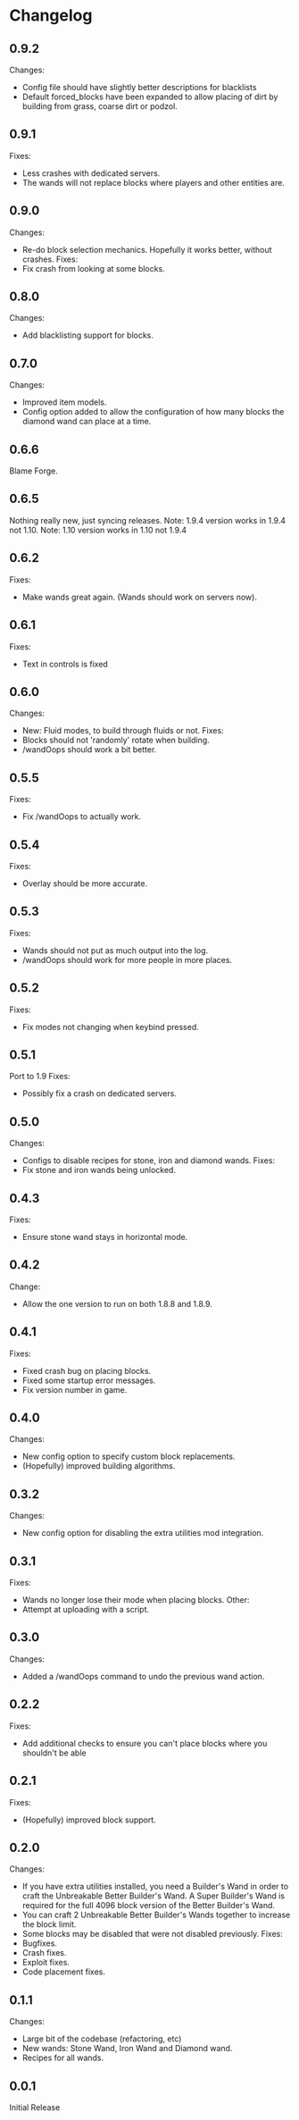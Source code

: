 Changelog
=========

0.9.2
------
Changes:
* Config file should have slightly better descriptions for blacklists
* Default forced_blocks have been expanded to allow placing of dirt by building from grass, coarse dirt or podzol.

0.9.1
------
Fixes:
* Less crashes with dedicated servers.
* The wands will not replace blocks where players and other entities are.

0.9.0
------
Changes:
* Re-do block selection mechanics. Hopefully it works better, without crashes.
Fixes:
* Fix crash from looking at some blocks.

0.8.0
------
Changes:
* Add blacklisting support for blocks.

0.7.0
-----
Changes:
* Improved item models.
* Config option added to allow the configuration of how many blocks the diamond wand can place at a time.

0.6.6
------
Blame Forge.

0.6.5
------
Nothing really new, just syncing releases.
Note: 1.9.4 version works in 1.9.4 not 1.10.
Note: 1.10 version works in 1.10 not 1.9.4

0.6.2
------
Fixes:
* Make wands great again. (Wands should work on servers now).

0.6.1
-----
Fixes:
* Text in controls is fixed

0.6.0
------
Changes:
 * New: Fluid modes, to build through fluids or not.
Fixes:
 * Blocks should not 'randomly' rotate when building.
 * /wandOops should work a bit better.
 
0.5.5
------
Fixes:
* Fix /wandOops to actually work.

0.5.4
------
Fixes:
* Overlay should be more accurate.

0.5.3
------
Fixes:
 * Wands should not put as much output into the log.
 * /wandOops should work for more people in more places.
 
0.5.2
-----
Fixes:
* Fix modes not changing when keybind pressed.

0.5.1
------
Port to 1.9
Fixes:
* Possibly fix a crash on dedicated servers.

0.5.0
-----
Changes:
* Configs to disable recipes for stone, iron and diamond wands.
Fixes:
* Fix stone and iron wands being unlocked.

0.4.3
-----
Fixes:
* Ensure stone wand stays in horizontal mode.

0.4.2
-----
Change:
* Allow the one version to run on both 1.8.8 and 1.8.9.

0.4.1
-----
Fixes:
* Fixed crash bug on placing blocks.
* Fixed some startup error messages.
* Fix version number in game.

0.4.0
-----
Changes:
* New config option to specify custom block replacements.
* (Hopefully) improved building algorithms.

0.3.2
-----
Changes:
* New config option for disabling the extra utilities mod integration.

0.3.1
------
Fixes:
* Wands no longer lose their mode when placing blocks.
Other:
* Attempt at uploading with a script.

0.3.0
-----
Changes:
* Added a /wandOops command to undo the previous wand action.

0.2.2
-----
Fixes:
* Add additional checks to ensure you can't place blocks where you shouldn't be able

0.2.1
-----
Fixes:
* (Hopefully) improved block support.

0.2.0
-----
Changes:
* If you have extra utilities installed, you need a Builder's Wand in order to craft the Unbreakable Better Builder's Wand. A Super Builder's Wand is required for the full 4096 block version of the Better Builder's Wand.
* You can craft 2 Unbreakable Better Builder's Wands together to increase the block limit.
* Some blocks may be disabled that were not disabled previously.
Fixes:
* Bugfixes.
* Crash fixes.
* Exploit fixes.
* Code placement fixes.

0.1.1
-----
Changes:
* Large bit of the codebase (refactoring, etc)
* New wands: Stone Wand, Iron Wand and Diamond wand.
* Recipes for all wands.

0.0.1
-----
Initial Release

